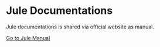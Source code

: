 # Jule Documentations

Jule documentations is shared via official website as manual.

[Go to Jule Manual](https://julelang.github.io/website/pages/manual.html)
